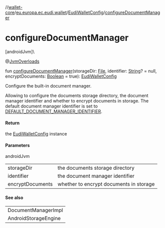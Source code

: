 //[wallet-core](../../../index.md)/[eu.europa.ec.eudi.wallet](../index.md)/[EudiWalletConfig](index.md)/[configureDocumentManager](configure-document-manager.md)

# configureDocumentManager

[androidJvm]\

@[JvmOverloads](https://kotlinlang.org/api/latest/jvm/stdlib/kotlin.jvm/-jvm-overloads/index.html)

fun [configureDocumentManager](configure-document-manager.md)(storageDir: [File](https://developer.android.com/reference/kotlin/java/io/File.html), identifier: [String](https://kotlinlang.org/api/latest/jvm/stdlib/kotlin/-string/index.html)? = null, encryptDocuments: [Boolean](https://kotlinlang.org/api/latest/jvm/stdlib/kotlin/-boolean/index.html) = true): [EudiWalletConfig](index.md)

Configure the built-in document manager.

Allowing to configure the documents storage directory, the document manager identifier and whether to encrypt documents in storage. The default document manager identifier is set to [DEFAULT_DOCUMENT_MANAGER_IDENTIFIER](-companion/-d-e-f-a-u-l-t_-d-o-c-u-m-e-n-t_-m-a-n-a-g-e-r_-i-d-e-n-t-i-f-i-e-r.md).

#### Return

the [EudiWalletConfig](index.md) instance

#### Parameters

androidJvm

| | |
|---|---|
| storageDir | the documents storage directory |
| identifier | the document manager identifier |
| encryptDocuments | whether to encrypt documents in storage |

#### See also

| |
|---|
| DocumentManagerImpl |
| AndroidStorageEngine |
